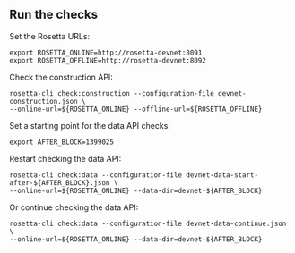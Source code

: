 ## Run the checks

Set the Rosetta URLs:

```
export ROSETTA_ONLINE=http://rosetta-devnet:8091
export ROSETTA_OFFLINE=http://rosetta-devnet:8092
```

Check the construction API:

```
rosetta-cli check:construction --configuration-file devnet-construction.json \
--online-url=${ROSETTA_ONLINE} --offline-url=${ROSETTA_OFFLINE}
```

Set a starting point for the data API checks:

```
export AFTER_BLOCK=1399025
```

Restart checking the data API:

```
rosetta-cli check:data --configuration-file devnet-data-start-after-${AFTER_BLOCK}.json \
--online-url=${ROSETTA_ONLINE} --data-dir=devnet-${AFTER_BLOCK}
```

Or continue checking the data API:

```
rosetta-cli check:data --configuration-file devnet-data-continue.json \
--online-url=${ROSETTA_ONLINE} --data-dir=devnet-${AFTER_BLOCK}
```

